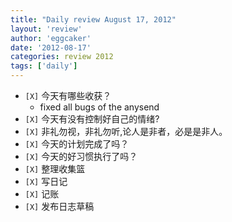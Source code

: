 ```yaml
---
title: "Daily review August 17, 2012" 
layout: 'review'
author: 'eggcaker'
date: '2012-08-17'
categories: review 2012
tags: ['daily']
---
```



  * `[X]` 今天有哪些收获？ 
    * fixed all bugs of the anysend 
  * `[X]` 今天有没有控制好自己的情绪? 
  * `[X]` 非礼勿视，非礼勿听,论人是非者，必是是非人。 
  * `[X]` 今天的计划完成了吗？ 
  * `[X]` 今天的好习惯执行了吗？ 
  * `[X]` 整理收集篮 
  * `[X]` 写日记 
  * `[X]` 记账 
  * `[X]` 发布日志草稿 

